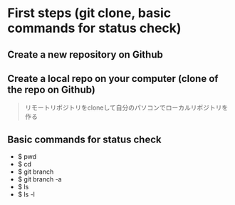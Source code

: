 # First steps (git clone, basic commands for status check)

## Create a new repository on Github

## Create a local repo on your computer (clone of the repo on Github)
> リモートリポジトリをcloneして自分のパソコンでローカルリポジトリを作る

## Basic commands for status check
- $ pwd
- $ cd
- $ git branch
- $ git branch -a
- $ ls
- $ ls -l
